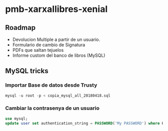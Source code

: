 # pmb-xarxallibres-xenial

## Roadmap

 * Devolucion Multiple a partir de un usuario.
 * Formulario de cambio de Signatura
 * PDFs que saltan tejuelos
 * Informe custom del banco de libros (MySQL)
 

## MySQL tricks

### Importar Base de datos desde Trusty

```sql
mysql -u root -p < copia_mysql_all_20180418.sql
```	

### Cambiar la contrasenya de un usuario

```sql
use mysql;
update user set authentication_string = PASSWORD('My PASSWORD') where Host = 'localhost' AND User = 'pmb_user';
```
